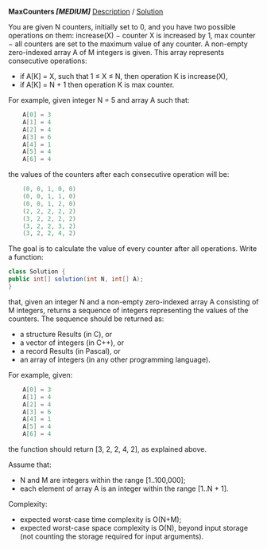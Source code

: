 __MaxCounters *[MEDIUM]*__			[Description](descriptions/maxcounters.md) / [Solution](Codility/src/train/counting_elements/MaxCounters.java)

You are given N counters, initially set to 0, and you have two possible operations on them:
increase(X) − counter X is increased by 1,
max counter − all counters are set to the maximum value of any counter.
A non-empty zero-indexed array A of M integers is given. This array represents consecutive operations:

+ if A[K] = X, such that 1 ≤ X ≤ N, then operation K is increase(X),
+ if A[K] = N + 1 then operation K is max counter.

For example, given integer N = 5 and array A such that:
```java
    A[0] = 3
    A[1] = 4
    A[2] = 4
    A[3] = 6
    A[4] = 1
    A[5] = 4
    A[6] = 4
```
the values of the counters after each consecutive operation will be:
```java
    (0, 0, 1, 0, 0)
    (0, 0, 1, 1, 0)
    (0, 0, 1, 2, 0)
    (2, 2, 2, 2, 2)
    (3, 2, 2, 2, 2)
    (3, 2, 2, 3, 2)
    (3, 2, 2, 4, 2)
```
The goal is to calculate the value of every counter after all operations.
Write a function:
```java
class Solution { 
public int[] solution(int N, int[] A); 
}
```
that, given an integer N and a non-empty zero-indexed array A consisting of M integers, returns a sequence of integers representing the values of the counters.
The sequence should be returned as:

+ a structure Results (in C), or
+ a vector of integers (in C++), or
+ a record Results (in Pascal), or
+ an array of integers (in any other programming language).

For example, given:
```java
    A[0] = 3
    A[1] = 4
    A[2] = 4
    A[3] = 6
    A[4] = 1
    A[5] = 4
    A[6] = 4
```
the function should return [3, 2, 2, 4, 2], as explained above.

Assume that:

+ N and M are integers within the range [1..100,000];
+ each element of array A is an integer within the range [1..N + 1].

Complexity:

+ expected worst-case time complexity is O(N+M);
+ expected worst-case space complexity is O(N), beyond input storage (not counting the storage required for input arguments).